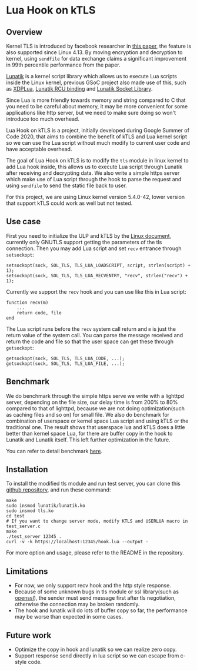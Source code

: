 # Lua Hook on kTLS
## Overview
Kernel TLS is introduced by facebook researcher in [this paper](https://netdevconf.info/1.2/papers/ktls.pdf), the feature is also supported since Linux 4.13. By moving encryption and decryption to kernel, using `sendfile` for data exchange claims a significant improvement in 99th percentile performance from the paper.

[Lunatik](https://github.com/luainkernel/lunatik) is a kernel script library which allows us to execute Lua scripts inside the Linux kernel, previous GSoC project also made use of this, such as [XDPLua](https://github.com/VictorNogueiraRio/linux), [Lunatik RCU binding](https://github.com/caio-messias/lunatik) and [Lunatik Socket Library](https://github.com/tcz717/lunatik).

Since Lua is more friendly towards memory and string compared to C that you need to be careful about memory, it may be more convenient for some applications like http server, but we need to make sure doing so won't introduce too much overhead.

Lua Hook on kTLS is a project, initially developed during Google Summer of Code 2020, that aims to combine the benefit of kTLS and Lua kernel script so we can use the Lua script without much modify to current user code and have acceptable overhead.

The goal of Lua Hook on kTLS is to modify the `tls` module in linux kernel to add Lua hook inside, this allows us to execute Lua script through Lunatik after receiving and decrypting data. We also write a simple https server which make use of Lua script through the hook to parse the request and using `sendfile` to send the static file back to user.

For this project, we are using Linux kernel version 5.4.0-42, lower version that support kTLS could work as well but not tested.

## Use case
First you need to initialize the ULP and kTLS by the [Linux document](https://www.kernel.org/doc/html/latest/networking/tls.html), currently only GNUTLS support getting the parameters of the tls connection. Then you may add Lua script and set `recv` entrance through `setsockopt`:

```
setsockopt(sock, SOL_TLS, TLS_LUA_LOADSCRIPT, script, strlen(script) + 1);
setsockopt(sock, SOL_TLS, TLS_LUA_RECVENTRY, "recv", strlen("recv") + 1);
```

Currently we support the `recv` hook and you can use like this in Lua script:

```
function recv(m)
    ...
    return code, file
end
```

The Lua script runs before the `recv` system call return and `m` is just the return value of the system call. You can parse the message received and return the code and file so that the user space can get these through `getsockopt`:

```
getsockopt(sock, SOL_TLS, TLS_LUA_CODE, ...);
getsockopt(sock, SOL_TLS, TLS_LUA_FILE, ...);
```

## Benchmark
We do benchmark through the simple https serve we write with a lighttpd server, depending on the file size, our delay time is from 200% to 80% compared to that of lighttpd, because we are not doing optimization(such as caching files and so on) for small file. We also do benchmark for combination of userspace or kernel space Lua script and using kTLS or the traditional one. The result shows that userspace lua and kTLS does a little better than kernel space Lua, for there are buffer copy in the hook to Lunatik and Lunatik itself. This left further optimization in the future.

You can refer to detail benchmark [here](https://github.com/luainkernel/ktls/tree/master/benchmark).

## Installation
To install the modified tls module and run test server, you can clone this [github repository](https://github.com/luainkernel/ktls), and run these command:

```
make
sudo insmod lunatik/lunatik.ko
sudo insmod tls.ko
cd test
# If you want to change server mode, modify KTLS and USERLUA macro in test_server.c
make
./test_server 12345 .
curl -v -k https://localhost:12345/hook.lua --output -
```

For more option and usage, please refer to the README in the repository.

## Limitations
- For now, we only support recv hook and the http style response.
- Because of some unknown bugs in tls module or ssl library(such as [openssl](https://github.com/openssl/openssl/issues/12082)), the sender must send message first after tls negotiation, otherwise the connection may be broken randomly.
- The hook and lunatik will do lots of buffer copy so far, the performance may be worse than expected in some cases.

## Future work
- Optimize the copy in hook and lunatik so we can realize zero copy.
- Support response send directly in lua script so we can escape from c-style code.
